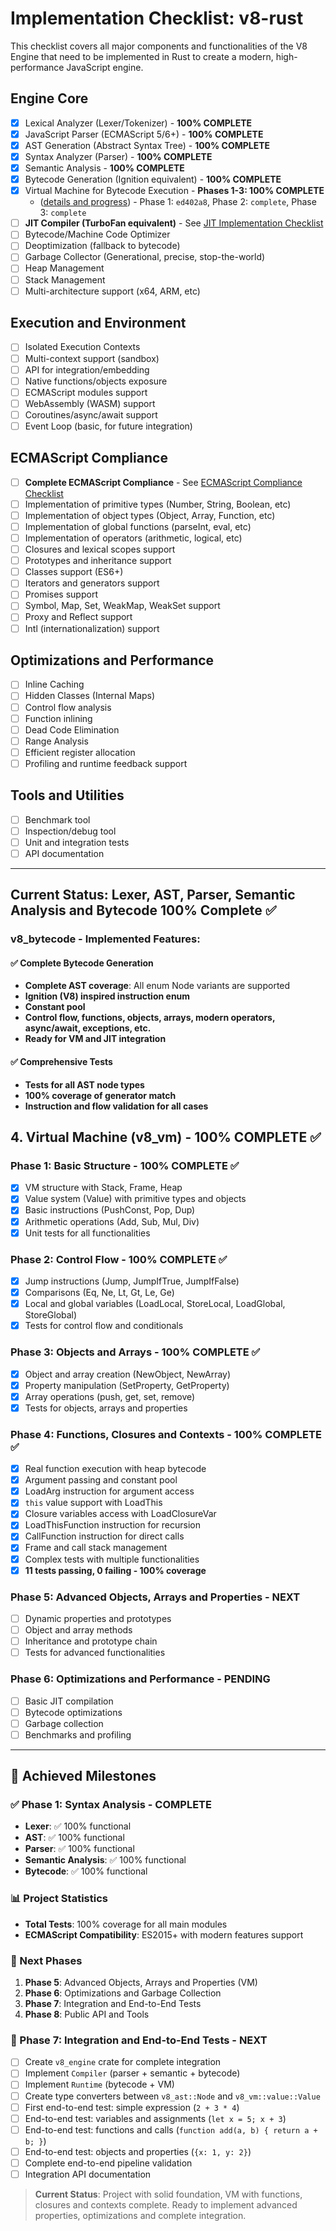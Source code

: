 # Implementation Checklist: v8-rust

This checklist covers all major components and functionalities of the V8 Engine that need to be implemented in Rust to create a modern, high-performance JavaScript engine.

## Engine Core
- [x] Lexical Analyzer (Lexer/Tokenizer) - **100% COMPLETE**
- [x] JavaScript Parser (ECMAScript 5/6+) - **100% COMPLETE**
- [x] AST Generation (Abstract Syntax Tree) - **100% COMPLETE**
- [x] Syntax Analyzer (Parser) - **100% COMPLETE**
- [x] Semantic Analysis - **100% COMPLETE**
- [x] Bytecode Generation (Ignition equivalent) - **100% COMPLETE**
- [x] Virtual Machine for Bytecode Execution - **Phases 1-3: 100% COMPLETE**
    - ([details and progress](./VM-Checklist.md)) - Phase 1: `ed402a8`, Phase 2: `complete`, Phase 3: `complete`
- [ ] **JIT Compiler (TurboFan equivalent)** - See [JIT Implementation Checklist](./jit-implementation-checklist.md)
- [ ] Bytecode/Machine Code Optimizer
- [ ] Deoptimization (fallback to bytecode)
- [ ] Garbage Collector (Generational, precise, stop-the-world)
- [ ] Heap Management
- [ ] Stack Management
- [ ] Multi-architecture support (x64, ARM, etc)

## Execution and Environment
- [ ] Isolated Execution Contexts
- [ ] Multi-context support (sandbox)
- [ ] API for integration/embedding
- [ ] Native functions/objects exposure
- [ ] ECMAScript modules support
- [ ] WebAssembly (WASM) support
- [ ] Coroutines/async/await support
- [ ] Event Loop (basic, for future integration)

## ECMAScript Compliance
- [ ] **Complete ECMAScript Compliance** - See [ECMAScript Compliance Checklist](./ecmascript-compliance-checklist.md)
- [ ] Implementation of primitive types (Number, String, Boolean, etc)
- [ ] Implementation of object types (Object, Array, Function, etc)
- [ ] Implementation of global functions (parseInt, eval, etc)
- [ ] Implementation of operators (arithmetic, logical, etc)
- [ ] Closures and lexical scopes support
- [ ] Prototypes and inheritance support
- [ ] Classes support (ES6+)
- [ ] Iterators and generators support
- [ ] Promises support
- [ ] Symbol, Map, Set, WeakMap, WeakSet support
- [ ] Proxy and Reflect support
- [ ] Intl (internationalization) support

## Optimizations and Performance
- [ ] Inline Caching
- [ ] Hidden Classes (Internal Maps)
- [ ] Control flow analysis
- [ ] Function inlining
- [ ] Dead Code Elimination
- [ ] Range Analysis
- [ ] Efficient register allocation
- [ ] Profiling and runtime feedback support

## Tools and Utilities
- [ ] Benchmark tool
- [ ] Inspection/debug tool
- [ ] Unit and integration tests
- [ ] API documentation

---

## Current Status: Lexer, AST, Parser, Semantic Analysis and Bytecode 100% Complete ✅

### **v8_bytecode - Implemented Features:**

#### **✅ Complete Bytecode Generation**
- **Complete AST coverage**: All enum Node variants are supported
- **Ignition (V8) inspired instruction enum**
- **Constant pool**
- **Control flow, functions, objects, arrays, modern operators, async/await, exceptions, etc.**
- **Ready for VM and JIT integration**

#### **✅ Comprehensive Tests**
- **Tests for all AST node types**
- **100% coverage of generator match**
- **Instruction and flow validation for all cases**

## 4. Virtual Machine (v8_vm) - 100% COMPLETE ✅

### Phase 1: Basic Structure - 100% COMPLETE ✅
- [x] VM structure with Stack, Frame, Heap
- [x] Value system (Value) with primitive types and objects
- [x] Basic instructions (PushConst, Pop, Dup)
- [x] Arithmetic operations (Add, Sub, Mul, Div)
- [x] Unit tests for all functionalities

### Phase 2: Control Flow - 100% COMPLETE ✅
- [x] Jump instructions (Jump, JumpIfTrue, JumpIfFalse)
- [x] Comparisons (Eq, Ne, Lt, Gt, Le, Ge)
- [x] Local and global variables (LoadLocal, StoreLocal, LoadGlobal, StoreGlobal)
- [x] Tests for control flow and conditionals

### Phase 3: Objects and Arrays - 100% COMPLETE ✅
- [x] Object and array creation (NewObject, NewArray)
- [x] Property manipulation (SetProperty, GetProperty)
- [x] Array operations (push, get, set, remove)
- [x] Tests for objects, arrays and properties

### Phase 4: Functions, Closures and Contexts - 100% COMPLETE ✅
- [x] Real function execution with heap bytecode
- [x] Argument passing and constant pool
- [x] LoadArg instruction for argument access
- [x] `this` value support with LoadThis
- [x] Closure variables access with LoadClosureVar
- [x] LoadThisFunction instruction for recursion
- [x] CallFunction instruction for direct calls
- [x] Frame and call stack management
- [x] Complex tests with multiple functionalities
- [x] **11 tests passing, 0 failing - 100% coverage**

### Phase 5: Advanced Objects, Arrays and Properties - NEXT
- [ ] Dynamic properties and prototypes
- [ ] Object and array methods
- [ ] Inheritance and prototype chain
- [ ] Tests for advanced functionalities

### Phase 6: Optimizations and Performance - PENDING
- [ ] Basic JIT compilation
- [ ] Bytecode optimizations
- [ ] Garbage collection
- [ ] Benchmarks and profiling

---

## 🎉 Achieved Milestones

### **✅ Phase 1: Syntax Analysis - COMPLETE**
- **Lexer**: ✅ 100% functional
- **AST**: ✅ 100% functional
- **Parser**: ✅ 100% functional
- **Semantic Analysis**: ✅ 100% functional
- **Bytecode**: ✅ 100% functional

### **📊 Project Statistics**
- **Total Tests**: 100% coverage for all main modules
- **ECMAScript Compatibility**: ES2015+ with modern features support

### **🚀 Next Phases**
1. **Phase 5**: Advanced Objects, Arrays and Properties (VM)
2. **Phase 6**: Optimizations and Garbage Collection
3. **Phase 7**: Integration and End-to-End Tests
4. **Phase 8**: Public API and Tools

### **🎯 Phase 7: Integration and End-to-End Tests - NEXT**
- [ ] Create `v8_engine` crate for complete integration
- [ ] Implement `Compiler` (parser + semantic + bytecode)
- [ ] Implement `Runtime` (bytecode + VM)
- [ ] Create type converters between `v8_ast::Node` and `v8_vm::value::Value`
- [ ] First end-to-end test: simple expression (`2 + 3 * 4`)
- [ ] End-to-end test: variables and assignments (`let x = 5; x + 3`)
- [ ] End-to-end test: functions and calls (`function add(a, b) { return a + b; }`)
- [ ] End-to-end test: objects and properties (`{x: 1, y: 2}`)
- [ ] Complete end-to-end pipeline validation
- [ ] Integration API documentation

> **Current Status**: Project with solid foundation, VM with functions, closures and contexts complete. Ready to implement advanced properties, optimizations and complete integration. 